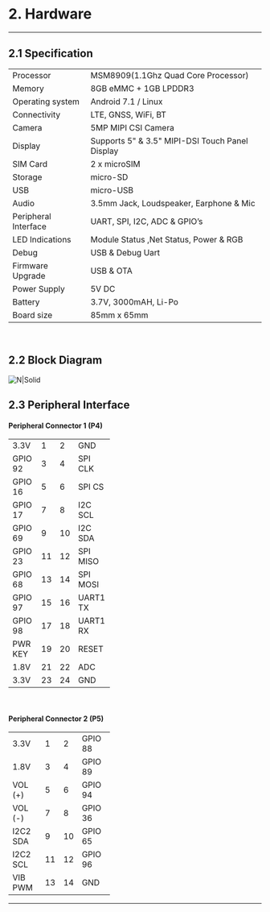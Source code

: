 # 2. Hardware

------------
## 2.1 Specification
<table class="pinout">
<tr><td>Processor</td><td>MSM8909(1.1Ghz Quad Core Processor)</td></tr>
<tr><td>Memory</td><td>8GB eMMC + 1GB LPDDR3</td></tr>
<tr><td>Operating system</td><td>Android 7.1 / Linux</td></tr>
<tr><td>Connectivity</td><td>LTE, GNSS, WiFi, BT</td></tr>
<tr><td>Camera</td><td>5MP MIPI CSI Camera</td></tr>
<tr><td>Display</td><td>Supports 5" & 3.5" MIPI-DSI Touch Panel Display</td></tr>
<tr><td>SIM Card</td><td>2 x microSIM</td></tr>
<tr><td>Storage</td><td>micro-SD</td></tr>
<tr><td>USB</td><td>micro-USB</td></tr>
<tr><td>Audio</td><td>3.5mm Jack, Loudspeaker, Earphone & Mic</td></tr>
<tr><td>Peripheral Interface</td><td>UART, SPI, I2C, ADC & GPIO’s</td></tr>
<tr><td>LED Indications</td><td>Module Status ,Net Status, Power & RGB</td></tr>
<tr><td>Debug</td><td>USB & Debug Uart</td></tr>
<tr><td>Firmware Upgrade</td><td>USB & OTA</td></tr>
<tr><td>Power Supply</td><td>5V DC</td></tr>
<tr><td>Battery</td><td>3.7V, 3000mAH, Li-Po</td></tr>
<tr><td>Board size</td><td>85mm x 65mm</td></tr>
</table>
<br>

## 2.2 Block Diagram
![N|Solid](../pics/SC20/sc20-block-diagram.jpg)


## 2.3 Peripheral Interface

#### Peripheral Connector 1 (P4) 

<table style="width: 40%">
    <colgroup>
       <col span="1" style="width: 40%;">
       <col span="1" style="width: 10%;">
       <col span="1" style="width: 10%;">
       <col span="1" style="width: 40%;">
    </colgroup>
<tr><td>3.3V</td><td>1</td><td>2</td><td>GND</td></tr>
<tr><td>GPIO 92</td><td>3</td><td>4</td><td>SPI CLK</td></tr>
<tr><td>GPIO 16</td><td>5</td><td>6</td><td>SPI CS</td></tr>
<tr><td>GPIO 17</td><td>7</td><td>8</td><td>I2C SCL</td></tr>
<tr><td>GPIO 69</td><td>9</td><td>10</td><td>I2C SDA</td></tr>
<tr><td>GPIO 23</td><td>11</td><td>12</td><td>SPI MISO</td></tr>
<tr><td>GPIO 68</td><td>13</td><td>14</td><td>SPI MOSI</td></tr>
<tr><td>GPIO 97</td><td>15</td><td>16</td><td>UART1 TX</td></tr>
<tr><td>GPIO 98</td><td>17</td><td>18</td><td>UART1 RX</td></tr>
<tr><td>PWR KEY</td><td>19</td><td>20</td><td>RESET</td></tr>
<tr><td>1.8V</td><td>21</td><td>22</td><td>ADC</td></tr>
<tr><td>3.3V</td><td>23</td><td>24</td><td>GND</td></tr>
</table>

<br>

#### Peripheral Connector 2 (P5) 
<table style="width: 40%">
    <colgroup>
       <col span="1" style="width: 40%;">
       <col span="1" style="width: 10%;">
       <col span="1" style="width: 10%;">
       <col span="1" style="width: 40%;">
    </colgroup>
<tr><td>3.3V</td><td>1</td><td>2</td><td>GPIO 88</td></tr>
<tr><td>1.8V</td><td>3</td><td>4</td><td>GPIO 89</td></tr>
<tr><td>VOL (+)</td><td>5</td><td>6</td><td>GPIO 94</td></tr>
<tr><td>VOL (-)</td><td>7</td><td>8</td><td>GPIO 36</td></tr>
<tr><td>I2C2 SDA</td><td>9</td><td>10</td><td>GPIO 65</td></tr>
<tr><td>I2C2 SCL</td><td>11</td><td>12</td><td>GPIO 96</td></tr>
<tr><td>VIB PWM</td><td>13</td><td>14</td><td>GND</td></tr>
</table>

------------